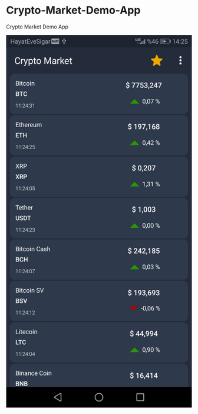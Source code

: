 # Crypto-Market-Demo-App
Crypto Market Demo App

![](https://raw.githubusercontent.com/halitsen/Crypto-Market-Demo-App/master/art/coins.jpg)
